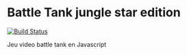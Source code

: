 Battle Tank jungle star edition
======

[![Build Status](https://travis-ci.org/Azizou/battle-tank-js.png?branch=dev)](https://travis-ci.org/Azizou/battle-tank-js)

Jeu video battle tank en Javascript